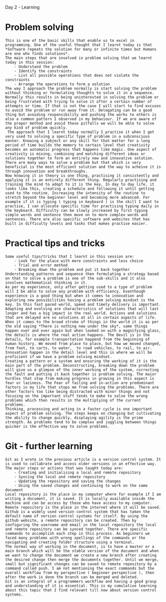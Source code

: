Day 2 - Learning 

# Problem solving 
	This is one of the basic skills that enable us to excel in programming. One of the useful thought that I learnt today is that *Software repeats the solution for many or infinite times but Humans are one who finds solutions*. 
	The main steps that are involved in problem solving that we learnt today in this session: 
		- Understand the problem 
		- Identify the constraints 
		- List all possible operations that does not violate the constraints
		- Arrange the operations to form a solution 
	The way I approach the problem normally is start solving the problem without thinking or formulating thoughts to solve it in a sequence. Normally this results in being uninterested in solving the problem or being frustrated with trying to solve it after a certain number of attempts or time. If that is not the case I will start to find excuses to avoid the problem or run away from it. Delegating can be a good thing but avoiding responsibility and pushing the works to others is also a common pattern I observed in my behaviour. If we are aware of the proper method and avoid these pitfalls we will be able to solve any kind of problem quickly.
 	 The approach that I learnt today normally I practise it when I get very used to solving a specific type of problem in a subconscious manner. Knowing a subject or any skill for that matter for a long period of time builds the memory to certain level that creativity becomes an automatic progress that happens like magic. One aspect of creativity is mixing, combining and matching different ideas or solutions together to form an entirely new and innovative solution. There are many ways to solve a problem but that which is very beneficial is the most efficient solution and the way to acheive it is through innovation and breakthroughs. 
	Now knowing it in theory is one thing, practising it consistently and applying it is an entirely different thing. Regularly practising and training the mind to adopt to it is the key. In day to day life, it looks like this, creating a schedule and following it until getting used to the routine. Increasing the intensity of the routine to stretch beyond the beginner level and becoming more advanced. For example if it is typing ( typing in keyboard ) is the skill I want to practise, I can allocate specific time for practising typing daily in the keyboard. Difficulty can be slowly increased by first typing simple words and sentence then move on to more complex words and sentences. There are also specific software and websites that has built in difficulty levels and tasks that makes practise easier.  

# Practical tips and tricks 
	Some useful tips/tricks that I learnt in this session are: 
		- Look for the place with more constraints and less choice 
		- Trial and error method 
		- Breaking down the problem and put it back together 
	Understanding patterns and sequence then formulating a strategy based on that to solve a problem is one of the sub-skills and it also involves mathematical thinking in it.  
	As per my experience, only after getting used to a type of problem will I be able to solve any problem with efficiency. Eventhough experience is a good thing but when it comes to innovation and exploring new possibilities having a problem solving mindset is the key. In this fast paced world, speed and timely delivery is important. Adapting and evolving are characteristics of solutions that will last longer and has a big impact in the real world. Actions and solutions that are delayed are no solutions at all in certain aspects of life. When it comes to the broad stroke of things in the world it is as per the old saying *There is nothing new under the sky*, same things happen over and over again but when looked on with a magnifying glass, the details is where the real action happens. The Devil is in the details, for example transportation happend from the beginning of human history. We moved from place to place, but how we moved changed, from foot, to carts, to water,  to road vehicles, to rail, to air. Innovation happen in the detail level and this is where we will be proficient if we have a problem solving mindset. 
	Creating a pattern or a system and ensuring the working of it is the main part of the problem. Deconstructing, breaking down the problem will give us a glimpse of the inner working of the system, correcting the fault and putting it back together is problem solving. The major hurdles that stop from making progress in growing in this aspect is fear or laziness. The Fear of failing and in-action are predominant factors in my life that stops me from solving the problems. There are other factors too like being distracted with minor things and not focusing on the important stuff tends to make to solve the wrong problems which then results in the multiplying of the current problems. 
	Thinking, processing and acting in a faster cycle is one important aspect of problem solving. The steps keeps on changing but cultivating the ability to change quickly, displaying agility is the prime strength. As problems tend to be complex and juggling between things quicker is the effective way to solve problems.  

# Git - further learning 
	Git as I wrote in the previous article is a version control system. It is used to collabrate and access older versions in an effective way. The major steps or actions that was taught today are: 
		- Creating and initialising a local and remote repository 
		- Syncing the local and remote repository 
		- Updating the repository and saving the changes 
		- Using the saved changes and continuing to work on the same document 
	Local repository is the place in my computer where for example if I am writing a document, it is saved. It is locally available inside the machine and can be access by those who have access to my computer. Remote repository is the place in the internet where it will be saved. Github is a widely used version control system that has taken the default name of version control systems for itself. By using the github website, a remote repository can be created. Then by configuring the username and email in the local repository the local and remote repository can be synced together. There are specific commands to accomplish each step in this process. As beginners we faced many problems with wrong spellings of the commands or the navigating and creating folder structure using a terminal. 
	The normal way of working in the document, is to have a master or a main branch which will be the stable version of the document and when we want to change the document we create a new branch after creating the desired change then merge the documents together. Until we merge, small but significant changes can be saved to remote repository by a command called push. I am not mentioning the exact commands but the overall workflow from my perspective ( beginner perspective ), then after the work is done the branch can be merged and deleted. 
	Git is an integral of a programmers workflow and having a good grasp and understanding of it is essential. This is my cumulative learning about this topic that I find relevant till now about version control systems. 


